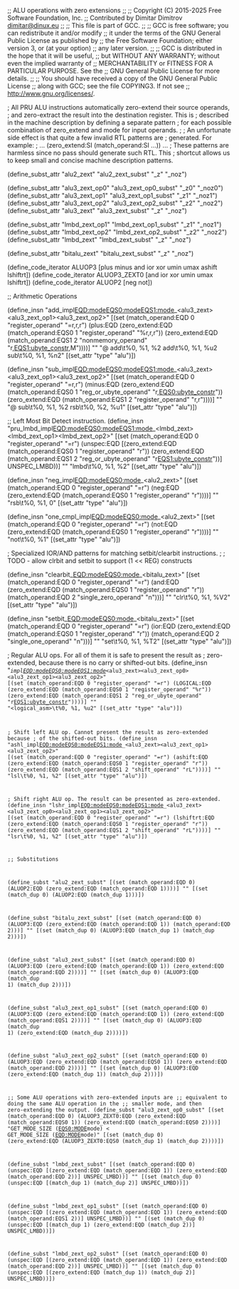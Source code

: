 ;; ALU operations with zero extensions
;;
;; Copyright (C) 2015-2025 Free Software Foundation, Inc.
;; Contributed by Dimitar Dimitrov <dimitar@dinux.eu>
;;
;; This file is part of GCC.
;;
;; GCC is free software; you can redistribute it and/or modify
;; it under the terms of the GNU General Public License as published by
;; the Free Software Foundation; either version 3, or (at your option)
;; any later version.
;;
;; GCC is distributed in the hope that it will be useful,
;; but WITHOUT ANY WARRANTY; without even the implied warranty of
;; MERCHANTABILITY or FITNESS FOR A PARTICULAR PURPOSE.  See the
;; GNU General Public License for more details.
;;
;; You should have received a copy of the GNU General Public License
;; along with GCC; see the file COPYING3.  If not see
;; <http://www.gnu.org/licenses/>.

; All PRU ALU instructions automatically zero-extend their source operands,
; and zero-extract the result into the destination register.  This is
; described in the machine description by defining a separate pattern
; for each possible combination of zero_extend and mode for input operands.
;
; An unfortunate side effect is that quite a few invalid RTL patterns are
; generated.  For example:
;      ... (zero_extend:SI (match_operand:SI ...)) ...
; These patterns are harmless since no pass should generate such RTL.  This
; shortcut allows us to keep small and concise machine description patterns.


(define_subst_attr "alu2_zext"     "alu2_zext_subst"     "_z" "_noz")

(define_subst_attr "alu3_zext_op0" "alu3_zext_op0_subst" "_z0" "_noz0")
(define_subst_attr "alu3_zext_op1" "alu3_zext_op1_subst" "_z1" "_noz1")
(define_subst_attr "alu3_zext_op2" "alu3_zext_op2_subst" "_z2" "_noz2")
(define_subst_attr "alu3_zext"     "alu3_zext_subst"     "_z" "_noz")

(define_subst_attr "lmbd_zext_op1" "lmbd_zext_op1_subst" "_z1" "_noz1")
(define_subst_attr "lmbd_zext_op2" "lmbd_zext_op2_subst" "_z2" "_noz2")
(define_subst_attr "lmbd_zext"     "lmbd_zext_subst"     "_z"  "_noz")

(define_subst_attr "bitalu_zext"   "bitalu_zext_subst"   "_z" "_noz")

(define_code_iterator ALUOP3 [plus minus and ior xor umin umax ashift lshiftrt])
(define_code_iterator ALUOP3_ZEXT0 [and ior xor umin umax lshiftrt])
(define_code_iterator ALUOP2 [neg not])

;; Arithmetic Operations

(define_insn "add_impl<EQD:mode><EQS0:mode><EQS1:mode>_<alu3_zext><alu3_zext_op1><alu3_zext_op2>"
  [(set (match_operand:EQD 0 "register_operand" "=r,r,r")
	(plus:EQD
	 (zero_extend:EQD
	  (match_operand:EQS0 1 "register_operand" "%r,r,r"))
	 (zero_extend:EQD
	  (match_operand:EQS1 2 "nonmemory_operand" "r,<EQS1:ubyte_constr>,M"))))]
  ""
  "@
   add\\t%0, %1, %2
   add\\t%0, %1, %u2
   sub\\t%0, %1, %n2"
  [(set_attr "type" "alu")])

(define_insn "sub_impl<EQD:mode><EQS0:mode><EQS1:mode>_<alu3_zext><alu3_zext_op1><alu3_zext_op2>"
  [(set (match_operand:EQD 0 "register_operand" "=r,r")
	(minus:EQD
	 (zero_extend:EQD
	  (match_operand:EQS0 1 "reg_or_ubyte_operand" "r,<EQS0:ubyte_constr>"))
	 (zero_extend:EQD
	  (match_operand:EQS1 2 "register_operand" "r,r"))))]
  ""
  "@
   sub\\t%0, %1, %2
   rsb\\t%0, %2, %u1"
  [(set_attr "type" "alu")])


;; Left Most Bit Detect instruction.
(define_insn "pru_lmbd_impl<EQD:mode><EQS0:mode><EQS1:mode>_<lmbd_zext><lmbd_zext_op1><lmbd_zext_op2>"
  [(set (match_operand:EQD 0 "register_operand" "=r")
	(unspec:EQD
	  [(zero_extend:EQD
	     (match_operand:EQS0 1 "register_operand" "r"))
	   (zero_extend:EQD
	     (match_operand:EQS1 2 "reg_or_ubyte_operand" "r<EQS1:ubyte_constr>"))]
	  UNSPEC_LMBD))]
  ""
  "lmbd\t%0, %1, %2"
  [(set_attr "type" "alu")])

(define_insn "neg_impl<EQD:mode><EQS0:mode>_<alu2_zext>"
  [(set (match_operand:EQD 0 "register_operand" "=r")
	(neg:EQD
	  (zero_extend:EQD (match_operand:EQS0 1 "register_operand" "r"))))]
  ""
  "rsb\\t%0, %1, 0"
  [(set_attr "type" "alu")])


(define_insn "one_cmpl_impl<EQD:mode><EQS0:mode>_<alu2_zext>"
  [(set (match_operand:EQD 0 "register_operand" "=r")
	(not:EQD
	  (zero_extend:EQD (match_operand:EQS0 1 "register_operand" "r"))))]
  ""
  "not\\t%0, %1"
  [(set_attr "type" "alu")])

; Specialized IOR/AND patterns for matching setbit/clearbit instructions.
;
; TODO - allow clrbit and setbit to support (1 << REG) constructs

(define_insn "clearbit_<EQD:mode><EQS0:mode>_<bitalu_zext>"
  [(set (match_operand:EQD 0 "register_operand" "=r")
	(and:EQD
	  (zero_extend:EQD
	    (match_operand:EQS0 1 "register_operand" "r"))
	  (match_operand:EQD 2 "single_zero_operand" "n")))]
  ""
  "clr\\t%0, %1, %V2"
  [(set_attr "type" "alu")])

(define_insn "setbit_<EQD:mode><EQS0:mode>_<bitalu_zext>"
  [(set (match_operand:EQD 0 "register_operand" "=r")
	(ior:EQD
	  (zero_extend:EQD
	    (match_operand:EQS0 1 "register_operand" "r"))
	  (match_operand:EQD 2 "single_one_operand" "n")))]
  ""
  "set\\t%0, %1, %T2"
  [(set_attr "type" "alu")])

; Regular ALU ops.  For all of them it is safe to present the result as
; zero-extended, because there is no carry or shifted-out bits.
(define_insn "<code>_impl<EQD:mode><EQS0:mode><EQS1:mode>_<alu3_zext><alu3_zext_op0><alu3_zext_op1><alu3_zext_op2>"
  [(set (match_operand:EQD 0 "register_operand" "=r")
	(LOGICAL:EQD
	  (zero_extend:EQD
	    (match_operand:EQS0 1 "register_operand" "%r"))
	  (zero_extend:EQD
	    (match_operand:EQS1 2 "reg_or_ubyte_operand" "r<EQS1:ubyte_constr>"))))]
  ""
  "<logical_asm>\\t%0, %1, %u2"
  [(set_attr "type" "alu")])

; Shift left ALU op.  Cannot present the result as zero-extended because
; of the shifted-out bits.
(define_insn "ashl_impl<EQD:mode><EQS0:mode><EQS1:mode>_<alu3_zext><alu3_zext_op1><alu3_zext_op2>"
  [(set (match_operand:EQD 0 "register_operand" "=r")
	(ashift:EQD
	 (zero_extend:EQD (match_operand:EQS0 1 "register_operand" "r"))
	 (zero_extend:EQD (match_operand:EQS1 2 "shift_operand" "rL"))))]
  ""
  "lsl\\t%0, %1, %2"
  [(set_attr "type" "alu")])

; Shift right ALU op.  The result can be presented as zero-extended.
(define_insn "lshr_impl<EQD:mode><EQS0:mode><EQS1:mode>_<alu3_zext><alu3_zext_op0><alu3_zext_op1><alu3_zext_op2>"
  [(set (match_operand:EQD 0 "register_operand" "=r")
	(lshiftrt:EQD
	 (zero_extend:EQD (match_operand:EQS0 1 "register_operand" "r"))
	 (zero_extend:EQD (match_operand:EQS1 2 "shift_operand" "rL"))))]
  ""
  "lsr\\t%0, %1, %2"
  [(set_attr "type" "alu")])

;; Substitutions

(define_subst "alu2_zext_subst"
  [(set (match_operand:EQD 0)
	(ALUOP2:EQD (zero_extend:EQD (match_operand:EQD 1))))]
  ""
  [(set (match_dup 0)
	(ALUOP2:EQD (match_dup 1)))])

(define_subst "bitalu_zext_subst"
  [(set (match_operand:EQD 0)
	(ALUOP3:EQD (zero_extend:EQD (match_operand:EQD 1))
		    (match_operand:EQD 2)))]
  ""
  [(set (match_dup 0)
	(ALUOP3:EQD (match_dup 1)
		    (match_dup 2)))])

(define_subst "alu3_zext_subst"
  [(set (match_operand:EQD 0)
	(ALUOP3:EQD (zero_extend:EQD (match_operand:EQD 1))
		    (zero_extend:EQD (match_operand:EQD 2))))]
  ""
  [(set (match_dup 0)
	(ALUOP3:EQD (match_dup 1)
		    (match_dup 2)))])

(define_subst "alu3_zext_op1_subst"
  [(set (match_operand:EQD 0)
	(ALUOP3:EQD (zero_extend:EQD (match_operand:EQD 1))
		    (zero_extend:EQD (match_operand:EQS1 2))))]
  ""
  [(set (match_dup 0)
	(ALUOP3:EQD (match_dup 1)
		    (zero_extend:EQD (match_dup 2))))])

(define_subst "alu3_zext_op2_subst"
  [(set (match_operand:EQD 0)
	(ALUOP3:EQD (zero_extend:EQD (match_operand:EQS0 1))
		    (zero_extend:EQD (match_operand:EQD 2))))]
  ""
  [(set (match_dup 0)
	(ALUOP3:EQD (zero_extend:EQD (match_dup 1))
		    (match_dup 2)))])

;; Some ALU operations with zero-extended inputs are
;; equivalent to doing the same ALU operation in the
;; smaller mode, and then zero-extending the output.
(define_subst "alu3_zext_op0_subst"
  [(set (match_operand:EQD 0)
	(ALUOP3_ZEXT0:EQD (zero_extend:EQD (match_operand:EQS0 1))
			  (zero_extend:EQD (match_operand:EQS0 2))))]
  "GET_MODE_SIZE (<EQS0:MODE>mode) < GET_MODE_SIZE (<EQD:MODE>mode)"
  [(set (match_dup 0)
	(zero_extend:EQD
	  (ALUOP3_ZEXT0:EQS0 (match_dup 1)
			     (match_dup 2))))])

(define_subst "lmbd_zext_subst"
  [(set (match_operand:EQD 0)
	(unspec:EQD [(zero_extend:EQD (match_operand:EQD 1))
		     (zero_extend:EQD (match_operand:EQD 2))]
		    UNSPEC_LMBD))]
  ""
  [(set (match_dup 0)
	(unspec:EQD [(match_dup 1)
		     (match_dup 2)]
		    UNSPEC_LMBD))])

(define_subst "lmbd_zext_op1_subst"
  [(set (match_operand:EQD 0)
	(unspec:EQD [(zero_extend:EQD (match_operand:EQD 1))
		     (zero_extend:EQD (match_operand:EQS1 2))]
		    UNSPEC_LMBD))]
  ""
  [(set (match_dup 0)
	(unspec:EQD [(match_dup 1)
		     (zero_extend:EQD (match_dup 2))]
		    UNSPEC_LMBD))])

(define_subst "lmbd_zext_op2_subst"
  [(set (match_operand:EQD 0)
	(unspec:EQD [(zero_extend:EQD (match_operand:EQD 1))
		     (zero_extend:EQD (match_operand:EQD 2))]
		    UNSPEC_LMBD))]
  ""
  [(set (match_dup 0)
	(unspec:EQD [(zero_extend:EQD (match_dup 1))
		     (match_dup 2)]
		    UNSPEC_LMBD))])
